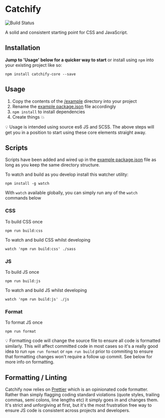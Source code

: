 # Catchify

![Build Status](https://travis-ci.org/catchdigital/catchify.svg?branch=master)

A solid and consistent starting point for CSS and JavaScript.

## Installation
**Jump to 'Usage' below for a quicker way to start** or install using `npm` into your existing project like so:

```
npm install catchify-core --save
```

## Usage
1. Copy the contents of the [/example](./example) directory into your project
2. Rename the [example package.json](./example/package.json) file accordingly
3. `npm install` to install dependencies
4. Create things 💥

💡 Usage is intended using source es6 JS and SCSS.  The above steps will get you in a position to start using these core elements straight away.

## Scripts
Scripts have been added and wired up in the [example package.json](./example/package.json) file as long as you keep the same directory structure.

To watch and build as you develop install this watcher utility:
```
npm install -g watch
```

With `watch` available globally, you can simply run any of the `watch` commands below

### CSS
To build CSS once
```
npm run build:css
```

To watch and build CSS whilst developing
```
watch 'npm run build:css' ./sass
```

### JS
To build JS once
```
npm run build:js
```

To watch and build JS whilst developing
```
watch 'npm run build:js' ./js
```

### Format
To format JS once
```
npm run format
```

💡 Formatting code will change the source file to ensure all code is formatted similarly.  This will affect committed code in most cases so it's a really good idea to run `npm run format` or `npm run build` prior to commiting to ensure that formatting changes won't require a follow up commit.  See below for more info on formatting.

## Formatting / Linting
Catchify now relies on [Prettier](https://github.com/prettier/prettier) which is an opinionated code formatter.  Rather than simply flagging coding standard violations (quote styles, trailing commas, semi colons, line lengths etc) it simply goes in and changes them.  It's strict and unforgiving at first, but it's the most frustration free way to ensure JS code is consistent across projects and developers.
